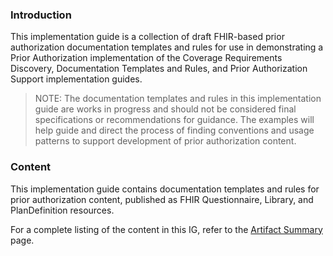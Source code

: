 ### Introduction

This implementation guide is a collection of draft FHIR-based prior authorization documentation templates and rules for use in demonstrating a Prior Authorization implementation of the Coverage Requirements Discovery, Documentation Templates and Rules, and Prior Authorization Support implementation guides.

> NOTE: The documentation templates and rules in this implementation guide are works in progress and should not be considered final specifications or recommendations for guidance. The examples will help guide and direct the process of finding conventions and usage patterns to support development of prior authorization content.

### Content

This implementation guide contains documentation templates and rules for prior authorization content, published
as FHIR Questionnaire, Library, and PlanDefinition resources.

For a complete listing of the content in this IG, refer to the [Artifact Summary](artifacts.html) page.